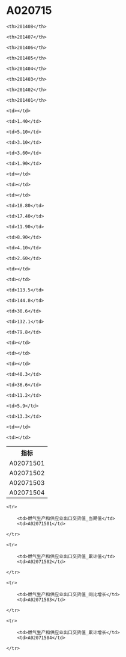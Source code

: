 A020715
======


<table>

<tr>
    <th>指标</th>
    
    <th>201408</th>
    
    <th>201407</th>
    
    <th>201406</th>
    
    <th>201405</th>
    
    <th>201404</th>
    
    <th>201403</th>
    
    <th>201402</th>
    
    <th>201401</th>
    
</tr>


<tr>
    <td>A02071501</td>
    
    <td></td>
    
    <td>1.40</td>
    
    <td>5.10</td>
    
    <td>3.10</td>
    
    <td>3.60</td>
    
    <td>1.90</td>
    
    <td></td>
    
    <td></td>
    

</tr>

<tr>
    <td>A02071502</td>
    
    <td></td>
    
    <td>18.80</td>
    
    <td>17.40</td>
    
    <td>11.90</td>
    
    <td>8.90</td>
    
    <td>4.10</td>
    
    <td>2.60</td>
    
    <td></td>
    

</tr>

<tr>
    <td>A02071503</td>
    
    <td></td>
    
    <td>113.5</td>
    
    <td>144.8</td>
    
    <td>30.6</td>
    
    <td>132.1</td>
    
    <td>79.8</td>
    
    <td></td>
    
    <td></td>
    

</tr>

<tr>
    <td>A02071504</td>
    
    <td></td>
    
    <td>40.3</td>
    
    <td>36.6</td>
    
    <td>11.2</td>
    
    <td>5.9</td>
    
    <td>13.3</td>
    
    <td></td>
    
    <td></td>
    

</tr>


</table>

<table>
    
    <tr>

        <td>燃气生产和供应业出口交货值_当期值</td>
        <td>A02071501</td>

    </tr>
    
    <tr>

        <td>燃气生产和供应业出口交货值_累计值</td>
        <td>A02071502</td>

    </tr>
    
    <tr>

        <td>燃气生产和供应业出口交货值_同比增长</td>
        <td>A02071503</td>

    </tr>
    
    <tr>

        <td>燃气生产和供应业出口交货值_累计增长</td>
        <td>A02071504</td>

    </tr>
    
</table>